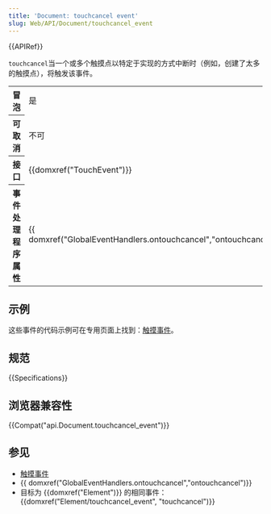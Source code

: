 ```yaml
---
title: 'Document: touchcancel event'
slug: Web/API/Document/touchcancel_event
---
```

{{APIRef}}

`touchcancel`当一个或多个触摸点以特定于实现的方式中断时（例如，创建了太多的触摸点），将触发该事件。

<table class="properties">
  <tbody>
    <tr>
      <th scope="row">冒泡</th>
      <td>是</td>
    </tr>
    <tr>
      <th scope="row">可取消</th>
      <td>不可</td>
    </tr>
    <tr>
      <th scope="row">接口</th>
      <td>{{domxref("TouchEvent")}}</td>
    </tr>
    <tr>
      <th scope="row">事件处理程序属性</th>
      <td>
        <p>
          {{ domxref("GlobalEventHandlers.ontouchcancel","ontouchcancel")}}
        </p>
      </td>
    </tr>
  </tbody>
</table>

## 示例

这些事件的代码示例可在专用页面上找到：[触摸事件](/zh-CN/docs/DOM/Touch_events)。

## 规范

{{Specifications}}

## 浏览器兼容性

{{Compat("api.Document.touchcancel_event")}}

## 参见

- [触摸事件](/zh-CN/docs/Web/API/Touch_events)
- {{ domxref("GlobalEventHandlers.ontouchcancel","ontouchcancel")}}
- 目标为 {{domxref("Element")}} 的相同事件：{{domxref("Element/touchcancel_event", "touchcancel")}}
